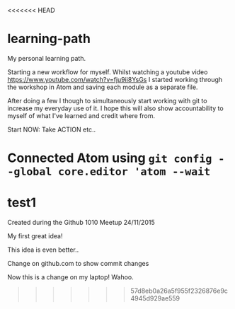 <<<<<<< HEAD
# learning-path
My personal learning path.

Starting a new workflow for myself. Whilst watching a youtube video https://www.youtube.com/watch?v=fju9ii8YsGs I started working through the workshop in Atom and saving each module as a separate file.

After doing a few I though to simultaneously start working with git to increase my everyday use of it. I hope this will also show accountability to myself of what I've learned and credit where from.

Start NOW: Take ACTION etc..

Connected Atom using `git config --global core.editor 'atom --wait`
=======
# test1
Created during the Github 1010 Meetup 24/11/2015

My first great idea!

This idea is even better..

Change on github.com to show commit changes

Now this is a change on my laptop! Wahoo.
>>>>>>> 57d8eb0a26a5f955f2326876e9c4945d929ae559
